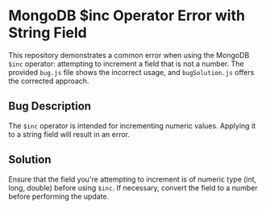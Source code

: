 # MongoDB $inc Operator Error with String Field
This repository demonstrates a common error when using the MongoDB `$inc` operator: attempting to increment a field that is not a number.  The provided `bug.js` file shows the incorrect usage, and `bugSolution.js` offers the corrected approach.

## Bug Description
The `$inc` operator is intended for incrementing numeric values. Applying it to a string field will result in an error.

## Solution
Ensure that the field you're attempting to increment is of numeric type (int, long, double) before using `$inc`.  If necessary, convert the field to a number before performing the update.
